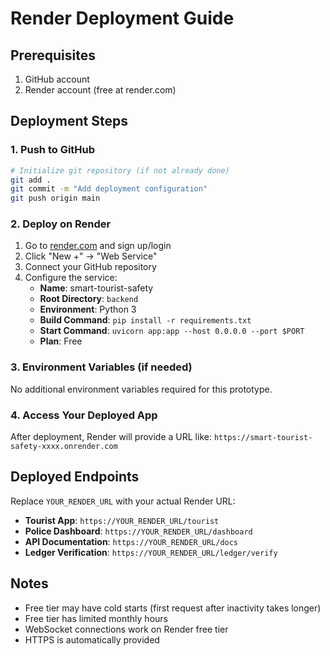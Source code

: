 # Render Deployment Guide

## Prerequisites
1. GitHub account
2. Render account (free at render.com)

## Deployment Steps

### 1. Push to GitHub
```bash
# Initialize git repository (if not already done)
git add .
git commit -m "Add deployment configuration"
git push origin main
```

### 2. Deploy on Render
1. Go to [render.com](https://render.com) and sign up/login
2. Click "New +" → "Web Service"
3. Connect your GitHub repository
4. Configure the service:
   - **Name**: smart-tourist-safety
   - **Root Directory**: `backend`
   - **Environment**: Python 3
   - **Build Command**: `pip install -r requirements.txt`
   - **Start Command**: `uvicorn app:app --host 0.0.0.0 --port $PORT`
   - **Plan**: Free

### 3. Environment Variables (if needed)
No additional environment variables required for this prototype.

### 4. Access Your Deployed App
After deployment, Render will provide a URL like:
`https://smart-tourist-safety-xxxx.onrender.com`

## Deployed Endpoints
Replace `YOUR_RENDER_URL` with your actual Render URL:

- **Tourist App**: `https://YOUR_RENDER_URL/tourist`
- **Police Dashboard**: `https://YOUR_RENDER_URL/dashboard`
- **API Documentation**: `https://YOUR_RENDER_URL/docs`
- **Ledger Verification**: `https://YOUR_RENDER_URL/ledger/verify`

## Notes
- Free tier may have cold starts (first request after inactivity takes longer)
- Free tier has limited monthly hours
- WebSocket connections work on Render free tier
- HTTPS is automatically provided